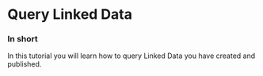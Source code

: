 Query Linked Data
======

### In short
In this tutorial you will learn how to query Linked Data you have created and published.
 




